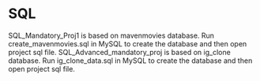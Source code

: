 # SQL
SQL_Mandatory_Proj1 is based on mavenmovies database. Run create_mavenmovies.sql in MySQL to create the database and then open project sql file.
SQL_Advanced_mandatory_proj is based on ig_clone database. Run ig_clone_data.sql in MySQL to create the database and then open project sql file.
